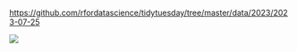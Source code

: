 https://github.com/rfordatascience/tidytuesday/tree/master/data/2023/2023-07-25

![](scurvy_plots/.png)
